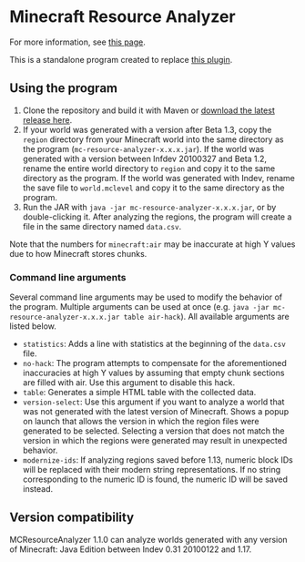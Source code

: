 # Minecraft Resource Analyzer

For more information, see [this page](https://meeples10.github.io/resource-distribution.html).

This is a standalone program created to replace [this plugin](https://github.com/Meeples10/ChunkAnalyzer).

## Using the program

1. Clone the repository and build it with Maven or [download the latest release here](https://github.com/Meeples10/MCResourceAnalyzer/releases).
2. If your world was generated with a version after Beta 1.3, copy the `region` directory from your Minecraft world into the same directory as the program (`mc-resource-analyzer-x.x.x.jar`).
If the world was generated with a version between Infdev 20100327 and Beta 1.2, rename the entire world directory to `region` and copy it to the same directory as the program.
If the world was generated with Indev, rename the save file to `world.mclevel` and copy it to the same directory as the program.
3. Run the JAR with `java -jar mc-resource-analyzer-x.x.x.jar`, or by double-clicking it. After analyzing the regions, the program will create a file in the same directory named `data.csv`.

Note that the numbers for `minecraft:air` may be inaccurate at high Y values due to how Minecraft stores chunks.

### Command line arguments

Several command line arguments may be used to modify the behavior of the program. Multiple arguments can be used at once (e.g. `java -jar mc-resource-analyzer-x.x.x.jar table air-hack`). All available arguments are listed below.

- `statistics`: Adds a line with statistics at the beginning of the `data.csv` file.
- `no-hack`: The program attempts to compensate for the aforementioned inaccuracies at high Y values by assuming that empty chunk sections are filled with air. Use this argument to disable this hack.
- `table`: Generates a simple HTML table with the collected data.
- `version-select`: Use this argument if you want to analyze a world that was not generated with the latest version of Minecraft. Shows a popup on launch that allows the version in which the region files were generated to be selected. Selecting a version that does not match the version in which the regions were generated may result in unexpected behavior.
- `modernize-ids`: If analyzing regions saved before 1.13, numeric block IDs will be replaced with their modern string representations. If no string corresponding to the numeric ID is found, the numeric ID will be saved instead.

## Version compatibility

MCResourceAnalyzer 1.1.0 can analyze worlds generated with any version of Minecraft: Java Edition between Indev 0.31 20100122 and 1.17.
